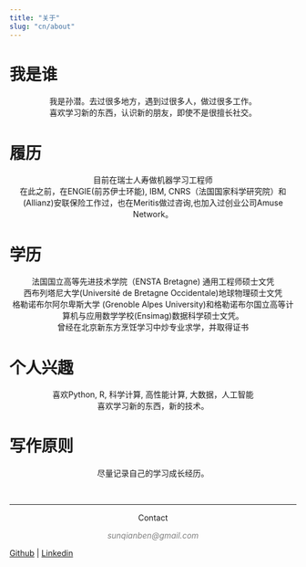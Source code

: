 ```yaml
---
title: "关于"
slug: "cn/about"
---
```



# 我是谁
<center>我是孙潜。去过很多地方，遇到过很多人，做过很多工作。</center>
<center>喜欢学习新的东西，认识新的朋友，即使不是很擅长社交。</center>

# 履历

<center>目前在瑞士人寿做机器学习工程师</center>

<center>在此之前，在ENGIE(前苏伊士环能), IBM, CNRS（法国国家科学研究院）和 (Allianz)安联保险工作过，也在Meritis做过咨询,也加入过创业公司Amuse Network。</center>

# 学历
<center>法国国立高等先进技术学院（ENSTA Bretagne) 通用工程师硕士文凭 </center>  
<center>西布列塔尼大学(Université de Bretagne Occidentale)地球物理硕士文凭  </center>
<center>格勒诺布尔阿尔卑斯大学 (Grenoble Alpes University)和格勒诺布尔国立高等计算机与应用数学学校(Ensimag)数据科学硕士文凭。 </center>

<center>曾经在北京新东方烹饪学习中炒专业求学，并取得证书 </center>

# 个人兴趣

<center>喜欢Python, R, 科学计算, 高性能计算, 大数据，人工智能   </center>
<center>喜欢学习新的东西，新的技术。 </center>

# 写作原则

<center>尽量记录自己的学习成长经历。 </center>



&nbsp;
&nbsp;
&nbsp;
&nbsp;
&nbsp;
&nbsp;
&nbsp;
&nbsp;
<hr />
<p style="text-align: center;">Contact</a></p>
<p style="text-align: center;"><span style="color: #808080;"><em>sunqianben@gmail.com</em></span></p>

[Github](https://github.com/DSqiansun) | [Linkedin](https://www.linkedin.com/in/qian-sun-411829a9)

&nbsp;


